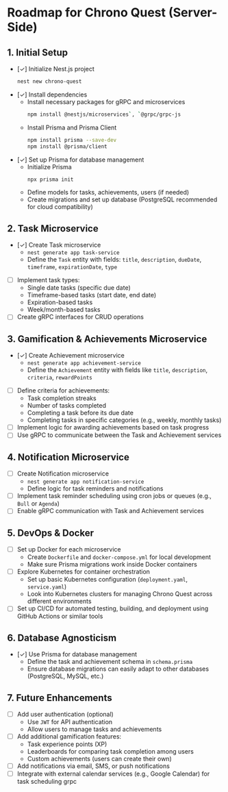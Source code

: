 # Roadmap for Chrono Quest (Server-Side)

## 1. Initial Setup

- [✓] Initialize Nest.js project
  ```bash
  nest new chrono-quest
  ```
- [✓] Install dependencies
  - Install necessary packages for gRPC and microservices
    ```bash
    npm install @nestjs/microservices`, `@grpc/grpc-js
    ```
  - Install Prisma and Prisma Client
    ```bash
    npm install prisma --save-dev
    npm install @prisma/client
    ```
- [✓] Set up Prisma for database management
  - Initialize Prisma
    ```bash
    npx prisma init
    ```
  - Define models for tasks, achievements, users (if needed)
  - Create migrations and set up database (PostgreSQL recommended for cloud compatibility)

## 2. Task Microservice

- [✓] Create Task microservice
  - `nest generate app task-service`
  - Define the `Task` entity with fields: `title`, `description`, `dueDate`, `timeframe`, `expirationDate`, `type`
- [ ] Implement task types:
  - Single date tasks (specific due date)
  - Timeframe-based tasks (start date, end date)
  - Expiration-based tasks
  - Week/month-based tasks
- [ ] Create gRPC interfaces for CRUD operations

## 3. Gamification & Achievements Microservice

- [✓] Create Achievement microservice
  - `nest generate app achievement-service`
  - Define the `Achievement` entity with fields like `title`, `description`, `criteria`, `rewardPoints`
- [ ] Define criteria for achievements:
  - Task completion streaks
  - Number of tasks completed
  - Completing a task before its due date
  - Completing tasks in specific categories (e.g., weekly, monthly tasks)
- [ ] Implement logic for awarding achievements based on task progress
- [ ] Use gRPC to communicate between the Task and Achievement services

## 4. Notification Microservice

- [ ] Create Notification microservice
  - `nest generate app notification-service`
  - Define logic for task reminders and notifications
- [ ] Implement task reminder scheduling using cron jobs or queues (e.g., `Bull` or `Agenda`)
- [ ] Enable gRPC communication with Task and Achievement services

## 5. DevOps & Docker

- [ ] Set up Docker for each microservice
  - Create `Dockerfile` and `docker-compose.yml` for local development
  - Make sure Prisma migrations work inside Docker containers
- [ ] Explore Kubernetes for container orchestration
  - Set up basic Kubernetes configuration (`deployment.yaml`, `service.yaml`)
  - Look into Kubernetes clusters for managing Chrono Quest across different environments
- [ ] Set up CI/CD for automated testing, building, and deployment using GitHub Actions or similar tools

## 6. Database Agnosticism

- [✓] Use Prisma for database management
  - Define the task and achievement schema in `schema.prisma`
  - Ensure database migrations can easily adapt to other databases (PostgreSQL, MySQL, etc.)

## 7. Future Enhancements

- [ ] Add user authentication (optional)
  - Use `JWT` for API authentication
  - Allow users to manage tasks and achievements
- [ ] Add additional gamification features:
  - Task experience points (XP)
  - Leaderboards for comparing task completion among users
  - Custom achievements (users can create their own)
- [ ] Add notifications via email, SMS, or push notifications
- [ ] Integrate with external calendar services (e.g., Google Calendar) for task scheduling
      grpc
